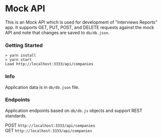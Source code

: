 # Mock API

This is an Mock API which is used for development of "Interviews Reports" app.
It supports GET, PUT, POST, and DELETE requests against the mock API and note that changes are saved to `db/db.json`.

### Getting Started

```
> yarn install
> yarn start
Load http://localhost:3333/api/companies
```

### Info

Application data is in `db/db.json` file.

### Endpoints 

Application endpoints based on `db/db.js` objects and support REST standards.

POST `http://localhost:3333/api/companies`   
GET `http://localhost:3333/api/companies`

